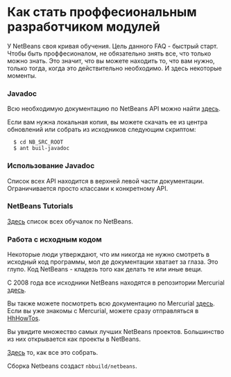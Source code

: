 # Как стать проффесиональным разработчиком модулей

У NetBeans своя кривая обучения. Цель данного FAQ - быстрый старт. Чтобы быть проффесионалом, не обязательно знять все, что только можно знать. Это значит, что вы можете находить то, что вам нужно, только тогда, когда это действительно необходимо. И здесь некоторые моменты.

  
### Javadoc
  Всю необходимую документацию по NetBeans API можно найти [здесь](http://bits.netbeans.org/dev/javadoc/index.html).
  
  Если вам нужна локальная копия, вы можете скачать ее из центра обновлений или собрать из исходников следующим скриптом:
  ```
    $ cd NB_SRC_ROOT
    $ ant buil-javadoc
  ```
 
### Использование Javadoc
 Список всех API находится в верхней левой части документации. Ограничивается просто классами к конкретному API. 
 

###  NetBeans Tutorials
 [Здесь](https://netbeans.org/kb/trails/platform.html) список всех обучалок по NetBeans.
 
 
### Работа с исходным кодом
 Некоторые люди утверждают, что им никогда не нужно смотреть в исходный код программы, мол де документации хватает за глаза. Это глупо. Код NetBeans - кладезь того как делать те или иные вещи.
 
 С 2008 года все исходники NetBeans находятся в репозитории  Mercurial [здесь](hg.netbeans.org).
 
 Вы также можете посмотреть всю документацию по Mercurial [здесь](http://deadlock.netbeans.org/hudson/job/faqsuck/lastSuccessfulBuild/artifact/other/faqsuck/build/faq.html#HgMigrationDocs). Если вы уже знакомы c Mercurial, можете сразу отправляться в [HhHowTos](http://deadlock.netbeans.org/hudson/job/faqsuck/lastSuccessfulBuild/artifact/other/faqsuck/build/faq.html#HgHowTos). 
 
 Вы увидите множество самых лучших NetBeans проектов. Большинство из них открывается как проекты в  NetBeans.
 
 [Здесь](http://deadlock.netbeans.org/hudson/job/faqsuck/lastSuccessfulBuild/artifact/other/faqsuck/build/faq.html#HgHowTos#Doing_your_first_build) то, как все это собрать.
 
 Сборка Netbeans создаст ```nbbuild/netbeans```.
 
 
 